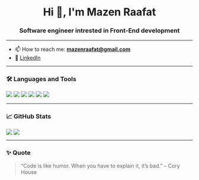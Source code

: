 <h1 align="center">Hi 👋, I'm Mazen Raafat</h1>
<h3 align="center">Software engineer intrested in Front-End development</h3>

---

- 📫 How to reach me: **mazenraafat@gmail.com**
- 🔗 [LinkedIn](https://www.linkedin.com/in/mazen-raafat-82a127255/)


---

### 🛠️ Languages and Tools
<p>
  <img src="https://img.shields.io/badge/JavaScript-black?style=flat&logo=javascript" />
  <img src="https://img.shields.io/badge/TypeScript-black?style=flat&logo=typescript" />
  <img src="https://img.shields.io/badge/React_Native-black?style=flat&logo=react" />
  <img src="https://img.shields.io/badge/Expo-black?style=flat&logo=expo" />
  <img src="https://img.shields.io/badge/Firebase-black?style=flat&logo=firebase" />
  <img src="https://img.shields.io/badge/Git-black?style=flat&logo=git" />
</p>

---

### 📈 GitHub Stats
<p>
  <img align="center" src="https://github-readme-stats.vercel.app/api?username=mazen568&show_icons=true&theme=radical" />
  <img align="center" src="https://github-readme-streak-stats.herokuapp.com?user=mazen568&theme=radical&date_format=M%20j%5B%2C%20Y%5D" />
</p>

---

### ✨ Quote
> “Code is like humor. When you have to explain it, it’s bad.” – Cory House
